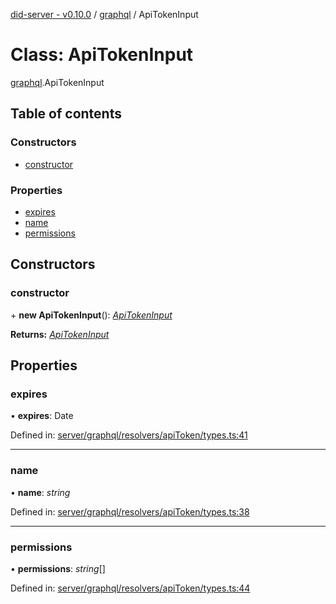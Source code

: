 [did-server - v0.10.0](../README.md) / [graphql](../modules/graphql.md) / ApiTokenInput

# Class: ApiTokenInput

[graphql](../modules/graphql.md).ApiTokenInput

## Table of contents

### Constructors

- [constructor](graphql.apitokeninput.md#constructor)

### Properties

- [expires](graphql.apitokeninput.md#expires)
- [name](graphql.apitokeninput.md#name)
- [permissions](graphql.apitokeninput.md#permissions)

## Constructors

### constructor

\+ **new ApiTokenInput**(): [*ApiTokenInput*](graphql.apitokeninput.md)

**Returns:** [*ApiTokenInput*](graphql.apitokeninput.md)

## Properties

### expires

• **expires**: Date

Defined in: [server/graphql/resolvers/apiToken/types.ts:41](https://github.com/Puzzlepart/did/blob/dev/server/graphql/resolvers/apiToken/types.ts#L41)

___

### name

• **name**: *string*

Defined in: [server/graphql/resolvers/apiToken/types.ts:38](https://github.com/Puzzlepart/did/blob/dev/server/graphql/resolvers/apiToken/types.ts#L38)

___

### permissions

• **permissions**: *string*[]

Defined in: [server/graphql/resolvers/apiToken/types.ts:44](https://github.com/Puzzlepart/did/blob/dev/server/graphql/resolvers/apiToken/types.ts#L44)
